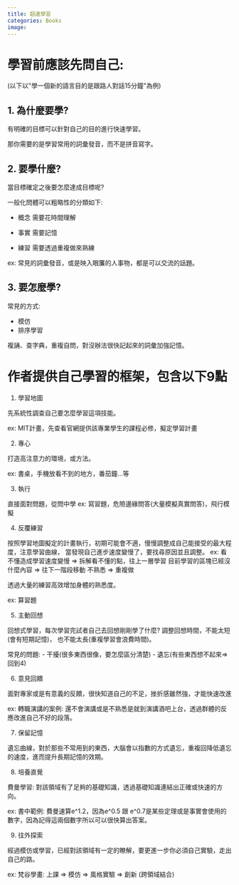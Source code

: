 ```yaml
---
title: 超速學習
categories: Books
image: 
---
```



# 學習前應該先問自己: 

(以下以"學一個新的語言目的是跟路人對話15分鐘"為例)

## 1. 為什麼要學?

有明確的目標可以針對自己的目的進行快速學習。

那你需要的是學習常用的詞彙發音，而不是拼音寫字。


## 2. 要學什麼?

當目標確定之後要怎麼達成目標呢?

一般化問體可以粗略性的分類如下: 

- 概念
需要花時間理解

- 事實
需要記憶

- 練習
需要透過重複做來熟練


ex: 常見的詞彙發音，或是映入眼簾的人事物，都是可以交流的話題。


## 3. 要怎麼學?

常見的方式:

- 模仿
- 排序學習

複誦、查字典，重複自問，對沒辦法很快記起來的詞彙加強記憶。


# 作者提供自己學習的框架，包含以下9點


1. 學習地圖

先系統性調查自己要怎麼學習這項技能。

ex: MIT計畫，先查看官網提供該專業學生的課程必修，擬定學習計畫

2. 專心

打造高注意力的環境，或方法。

ex: 書桌，手機放看不到的地方，番茄鐘...等

3. 執行

直接面對問題，從問中學 
ex: 寫習題，危險邊緣問答(大量模擬真實問答)，飛行模擬


4. 反覆練習

按照學習地圖擬定的計畫執行，初期可能會不適，慢慢調整成自己能接受的最大程度，注意學習曲線，
當發現自己進步速度變慢了，要找尋原因並且調整。
ex: 
看不懂造成學習速度變慢 => 拆解看不懂的點，往上一層學習
目前學習的區塊已經沒什麼內容 => 往下一階段移動
不熟悉 => 重複做




透過大量的練習高效增加身體的熟悉度。

ex: 算習題

5. 主動回想

回想式學習，每次學習完試者自己去回想剛剛學了什麼? 調整回想時間，不能太短(會有短期記憶)，
也不能太長(重複學習會浪費時間)。

常見的問題: 
	- 干擾(很多東西很像，要怎麼區分清楚)
	- 遺忘(有些東西想不起來=>回到4)

6. 意見回饋

面對專家或是有意義的反饋，很快知道自己的不足，挫折感雖然強，才能快速改進

ex: 轉職演講的案例: 還不會演講或是不熟悉是就到演講酒吧上台，透過群體的反應改進自己不好的段落。


7. 保留記憶

遺忘曲線，對於那些不常用到的東西，大腦會以指數的方式遺忘，重複回降低遺忘的速度，進而提升長期記憶的效期。


8. 培養直覺

費曼學習: 對該領域有了足夠的基礎知識，透過基礎知識連結出正確或快速的方向。

ex: 書中範例: 費曼速算e^1.2，因為e^0.5 跟 e^0.7是某些定理或是事實會使用的數字，因為記得這兩個數字所以可以很快算出答案。


9. 往外探索

經過模仿或學習，已經對該領域有一定的瞭解，要更進一步你必須自己實驗，走出自己的路。

ex: 梵谷學畫: 上課 => 模仿 => 風格實驗 => 創新 (跨領域結合)


